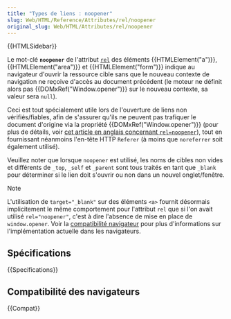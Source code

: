 ```yaml
---
title: "Types de liens : noopener"
slug: Web/HTML/Reference/Attributes/rel/noopener
original_slug: Web/HTML/Attributes/rel/noopener
---
```


{{HTMLSidebar}}

Le mot-clé **`noopener`** de l'attribut [`rel`](/fr/docs/Web/HTML/Attributes/rel) des éléments {{HTMLElement("a")}}, {{HTMLElement("area")}} et {{HTMLElement("form")}} indique au navigateur d'ouvrir la ressource cible sans que le nouveau contexte de navigation ne reçoive d'accès au document précédent (le moteur ne définit alors pas {{DOMxRef("Window.opener")}} sur le nouveau contexte, sa valeur sera `null`).

Ceci est tout spécialement utile lors de l'ouverture de liens non vérifiés/fiables, afin de s'assurer qu'ils ne peuvent pas trafiquer le document d'origine via la propriété {{DOMxRef("Window.opener")}} (pour plus de détails, voir [cet article en anglais concernant `rel=noopener`](https://mathiasbynens.github.io/rel-noopener/)), tout en fournissant néanmoins l'en-tête HTTP `Referer` (à moins que `noreferrer` soit également utilisé).

Veuillez noter que lorsque `noopener` est utilisé, les noms de cibles non vides et différents de `_top`, `_self` et `_parent` sont tous traités en tant que `_blank` pour déterminer si le lien doit s'ouvrir ou non dans un nouvel onglet/fenêtre.

> [!NOTE]
> L'utilisation de `target="_blank"` sur des éléments `<a>` fournit désormais implicitement le même comportement pour l'attribut `rel` que si l'on avait utilisé `rel="noopener"`, c'est à dire l'absence de mise en place de `window.opener`. Voir la [compatibilité navigateur](/fr/docs/Web/HTML/Element/a#browser_compatibility) pour plus d'informations sur l'implémentation actuelle dans les navigateurs.

## Spécifications

{{Specifications}}

## Compatibilité des navigateurs

{{Compat}}
